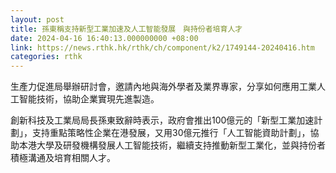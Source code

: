 ```yaml
---
layout: post
title: 孫東稱支持新型工業加速及人工智能發展　與持份者培育人才
date: 2024-04-16 16:40:13.000000000 +08:00
link: https://news.rthk.hk/rthk/ch/component/k2/1749144-20240416.htm
categories: rthk
---
```


生產力促進局舉辦研討會，邀請內地與海外學者及業界專家，分享如何應用工業人工智能技術，協助企業實現先進製造。

創新科技及工業局局長孫東致辭時表示，政府會推出100億元的「新型工業加速計劃」，支持重點策略性企業在港發展，又用30億元推行「人工智能資助計劃」，協助本港大學及研發機構發展人工智能技術，繼續支持推動新型工業化，並與持份者積極溝通及培育相關人才。
